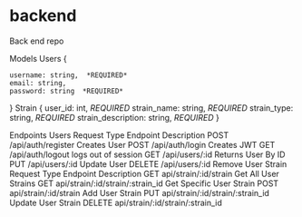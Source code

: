 # backend
Back end repo



Models
Users
{
    
    username: string,  *REQUIRED*   
    email: string, 
    password: string  *REQUIRED*
    
}
Strain
{
    user_id: int,               *REQUIRED*
    strain_name: string,        *REQUIRED*
    strain_type: string,        *REQUIRED*
    strain_description: string, *REQUIRED*
}

Endpoints
Users
Request Type	Endpoint	Description
POST	/api/auth/register	Creates User
POST	/api/auth/login	Creates JWT
GET	/api/auth/logout	logs out of session
GET	/api/users/:id	Returns User By ID
PUT	/api/users/:id	Update User
DELETE	/api/users/:id	Remove User
Strain
Request Type	Endpoint	Description
GET	api/strain/:id/strain	Get All User Strains
GET	api/strain/:id/strain/:strain_id	Get Specific User Strain
POST	api/strain/:id/strain	Add User Strain
PUT	api/strain/:id/strain/:strain_id	Update User Strain
DELETE	api/strain/:id/strain/:strain_id